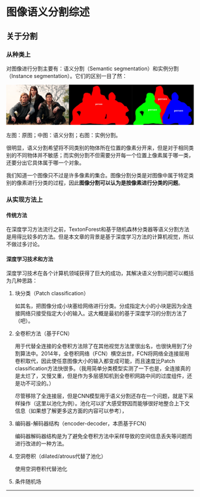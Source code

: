 # 图像语义分割综述

## 关于分割

### 从种类上

对图像进行分割主要有：语义分割（Semantic segmentation）和实例分割（Instance segmentation）。它们的区别一目了然：

![image-20210427154733807](src/overview-of-semantic-segmentation/image-20210427154733807.png)

左图：原图；中图：语义分割；右图：实例分割。

很明显，语义分割希望将不同类别的物体所在位置的像素分开来，但是对于相同类别的不同物体并不敏感；而实例分割不但需要分开每一个位置上像素属于哪一类，还要分出它具体属于哪一个对象。

我们知道一个图像只不过是许多像素的集合。图像分割分类是对图像中属于特定类别的像素进行分类的过程，因此**图像分割可以认为是按像素进行分类的问题**。

### 从实现方法上

#### 传统方法

在深度学习方法流行之前，TextonForest和基于随机森林分类器等语义分割方法是用得比较多的方法。但是本文章的背景是基于深度学习方法的计算机视觉，所以不做过多讨论。

#### 深度学习技术和方法

深度学习技术在各个计算机领域获得了巨大的成功，其解决语义分割问题可以概括为几种思路：

1. 块分类（Patch classification）

   如其名，把图像分成小块塞给网络进行分类。分成指定大小的小块是因为全连接网络只接受指定大小的输入。这大概是最初的基于深度学习的分割方法了（吧）。

2. 全卷积方法（基于FCN）

   用于代替全连接的全卷积方法除了在其他视觉方法里很出名，也很快用到了分割算法中。2014年，全卷积网络（FCN）横空出世，FCN将网络全连接层用卷积取代，因此使任意图像大小的输入都变成可能，而且速度比Patch classification方法快很多。（我用简单分类模型实测了一下也是，全连接真的是太烂了，又慢又重，但是作为多层感知机到全卷积网路中间的过度组件，还是功不可没的。）

   尽管移除了全连接层，但是CNN模型用于语义分割还存在一个问题，就是下采样操作（这里以池化为例）。池化可以扩大感受野因而能够很好地整合上下文信息（如果想了解更多这方面的内容可以参考），

3. 编码器-解码器结构（encoder-decoder，本质基于FCN）

   编码器解码器结构是为了避免全卷积方法中采样导致的空间信息丢失等问题而进行改进的一种方法。

4. 空洞卷积（dilated/atrous代替了池化）

   使用空洞卷积代替池化

5. 条件随机场

---

